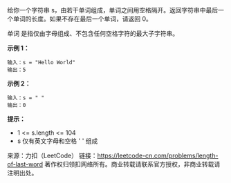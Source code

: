 给你一个字符串 s，由若干单词组成，单词之间用空格隔开。返回字符串中最后一个单词的长度。如果不存在最后一个单词，请返回 0。

单词 是指仅由字母组成、不包含任何空格字符的最大子字符串。



**示例 1：**
```
输入：s = "Hello World"
输出：5
```
**示例 2：**
```
输入：s = " "
输出：0
```

**提示：**

* 1 <= s.length <= 104
* s 仅有英文字母和空格 ' ' 组成

来源：力扣（LeetCode）
链接：https://leetcode-cn.com/problems/length-of-last-word
著作权归领扣网络所有。商业转载请联系官方授权，非商业转载请注明出处。